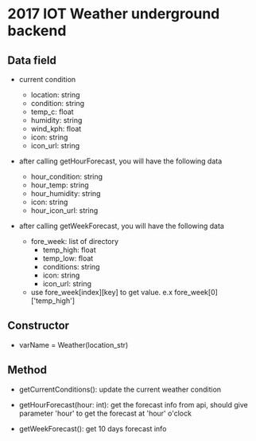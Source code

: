 # 2017 IOT Weather underground backend
## Data field
- current condition
    - location: string
    - condition: string
    - temp_c: float
    - humidity: string
    - wind_kph: float
    - icon: string
    - icon_url: string

- after calling getHourForecast, you will have the following data
    - hour_condition: string
    - hour_temp: string
    - hour_humidity: string
    - icon: string
    - hour_icon_url: string

- after calling getWeekForecast, you will have the following data
    - fore_week: list of directory
        - temp_high: float
        - temp_low: float
        - conditions: string
        - icon: string
        - icon_url: string
    - use fore_week[index][key] to get value. e.x fore_week[0]['temp_high']

## Constructor
- varName = Weather(location_str)

## Method
- getCurrentConditions(): update the current weather condition

- getHourForecast(hour: int): get the forecast info from api, should give parameter 'hour' to get the forecast at 'hour' o'clock

- getWeekForecast(): get 10 days forecast info
